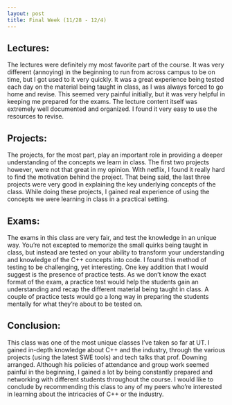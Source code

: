 ```yaml
---
layout: post
title: Final Week (11/28 - 12/4)
---
```

## Lectures:
The lectures were definitely my most favorite part of the course. It was very different (annoying) in the beginning to run from across campus to be on time, but I got used to it very quickly. It was a great experience being tested each day on the material being taught in class, as I was always forced to go home and revise. This seemed very painful initially, but it was very helpful in keeping me prepared for the exams. The lecture content itself was extremely well documented and organized. I found it very easy to use the resources to revise.

## Projects:
The projects, for the most part, play an important role in providing a deeper understanding of the concepts we learn in class. The first two projects however, were not that great in my opinion. With netflix, I found it really hard to find the motivation behind the project. That being said, the last three projects were very good in explaining the key underlying concepts of the class. While doing these projects, I gained real experience of using the concepts we were learning in class in a practical setting.

## Exams:
The exams in this class are very fair, and test the knowledge in an unique way. You’re not excepted to memorize the small quirks being taught in class, but instead are tested on your ability to transform your understanding and knowledge of the C++ concepts into code. I found this method of testing to be challenging, yet interesting. One key addition that I would suggest is the presence of practice tests. As we don’t know the exact format of the exam, a practice test would help the students gain an understanding and recap the different material being taught in class. A couple of practice tests would go a long way in preparing the students mentally for what they’re about to be tested on.

## Conclusion:
This class was one of the most unique classes I’ve taken so far at UT. I gained in-depth knowledge about C++ and the industry, through the various projects (using the latest SWE tools) and tech talks that prof. Downing arranged. Although his policies of attendance and group work seemed painful in the beginning, I gained a lot by being constantly prepared and networking with different students throughout the course. I would like to conclude by recommending this class to any of my peers who’re interested in learning about the intricacies of C++ or the industry.
